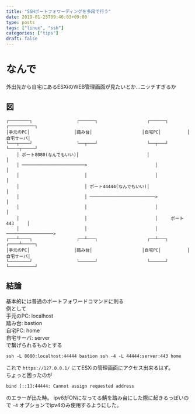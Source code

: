 ```yaml
---
title: "SSHポートフォワーディングを多段で行う"
date: 2019-01-25T09:46:03+09:00
type: posts
tags: ["linux", "ssh"]
categories: ["tips"]
draft: false
---
```


# なんで
外出先から自宅にあるESXiのWEB管理画面が見たいとか…ニッチすぎるか

## 図
```
┌────────┐                 ┌──────┐                   ┌──────┐          ┌──────────┐
│手元のPC│                 │踏み台│                   │自宅PC│          │自宅サーバ│
└───┬────┘                 └──┬───┘                   └──┬───┘          └────┬─────┘
    │ ポート8080(なんでもいい)│                          │                   │
    │ ────────────────────────>                          │                   │
    │                         │                          │                   │
    │                         │ ポート44444(なんでもいい)│                   │
    │                         │ ─────────────────────────>                   │
    │                         │                          │                   │
    │                         │                          │     ポート443     │
    │                         │                          │ ──────────────────>
┌───┴────┐                 ┌──┴───┐                   ┌──┴───┐          ┌────┴─────┐
│手元のPC│                 │踏み台│                   │自宅PC│          │自宅サーバ│
└────────┘                 └──────┘                   └──────┘          └──────────┘
```

## 結論
基本的には普通のポートフォワードコマンドに則る  
例として  
手元のPC: localhost  
踏み台: bastion  
自宅PC: home  
自宅サーバ: server  
で繋げられるものとする

`ssh -L 8080:localhost:44444 bastion ssh -4 -L 44444:server:443 home`

これで `https://127.0.0.1/` にてESXiの管理画面にアクセス出来るはず。  
ちょっと困ったのが
```
bind [::1]:44444: Cannot assign requested address
```
のエラーが出た時。
ipv6がONになってる鯖を踏み台にした際に起きるっぽいので `-4` オプションでipv4のみ使用するようにした。
